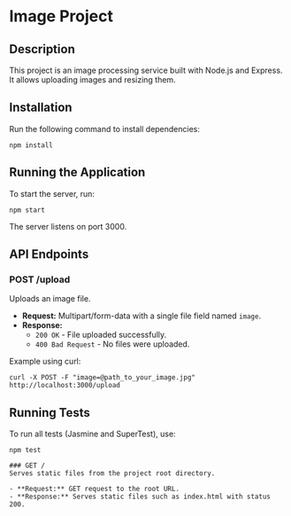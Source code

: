 # Image Project

## Description
This project is an image processing service built with Node.js and Express. It allows uploading images and resizing them.

## Installation
Run the following command to install dependencies:
```
npm install
```

## Running the Application
To start the server, run:
```
npm start
```
The server listens on port 3000.

## API Endpoints

### POST /upload
Uploads an image file.

- **Request:** Multipart/form-data with a single file field named `image`.
- **Response:**
  - `200 OK` - File uploaded successfully.
  - `400 Bad Request` - No files were uploaded.

Example using curl:
```
curl -X POST -F "image=@path_to_your_image.jpg" http://localhost:3000/upload
```

## Running Tests
To run all tests (Jasmine and SuperTest), use:
```
npm test

### GET /
Serves static files from the project root directory.

- **Request:** GET request to the root URL.
- **Response:** Serves static files such as index.html with status 200.